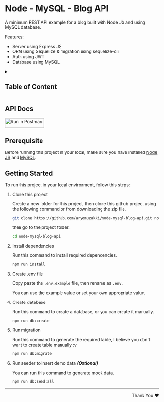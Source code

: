 # Node - MySQL - Blog API

A minimum REST API example for a blog built with Node JS and using MySQL database.

Features:

 - Server using Express JS
 - ORM using Sequelize & migration using sequelize-cli
 - Auth using JWT
 - Database using MySQL

<details>
<summary>

## Table of Content

</summary>

- [Node - MySQL - Blog API](#node---mysql---blog-api)
  - [Table of Content](#table-of-content)
  - [API Docs](#api-docs)
  - [Prerequisite](#prerequisite)
  - [Getting Started](#getting-started)

</details>


## API Docs

[<img src="https://run.pstmn.io/button.svg" alt="Run In Postman" style="width: 128px; height: 32px;">](https://app.getpostman.com/run-collection/18452290-d435212f-5de0-4ec7-a893-c97535698474?action=collection%2Ffork&source=rip_markdown&collection-url=entityId%3D18452290-d435212f-5de0-4ec7-a893-c97535698474%26entityType%3Dcollection%26workspaceId%3Dbd35290f-f417-4115-8d2b-cf3b7850ee00)


## Prerequisite

Before running this project in your local, make sure you have installed [Node JS](https://nodejs.org/en) and [MySQL](https://dev.mysql.com/doc/refman/8.0/en/installing.html).

## Getting Started 

To run this project in your local environment, follow this steps:

  1. Clone this project

      Create a new folder for this project, then clone this github project using the following command or from downloading the zip file.

      ```bash
      git clone https://github.com/aryomuzakki/node-mysql-blog-api.git node-mysql-blog-api
      ```

      then go to the project folder.

      ```bash
      cd node-mysql-blog-api
      ```

  2. Install dependencies

      Run this command to install required dependencies.

      ```bash
      npm run install
      ```

  3. Create .env file

      Copy paste the `.env.example` file, then rename as `.env`.
      
      You can use the example value or set your own appropriate value.

  4. Create database

      Run this command to create a database, or you can create it manually.

      ```bash
      npm run db:create
      ```

  5. Run migration

      Run this command to generate the required table, I believe you don't want to create table manually :v

      ```bash
      npm run db:migrate
      ```

  6. Run seeder to insert demo data ***(Optional)***

      You can run this command to generate mock data.

      ```bash
      npm run db:seed:all
      ```

---

<div style="text-align: right">
Thank You ❤
</div>
